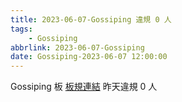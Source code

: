 ```yaml
---
title: 2023-06-07-Gossiping 違規 0 人
tags:
    - Gossiping
abbrlink: 2023-06-07-Gossiping
date: Gossiping-2023-06-07 12:00:00
---
```

Gossiping 板 [板規連結](https://www.ptt.cc/bbs/Gossiping/M.1637425085.A.07D.html)
昨天違規 0 人
